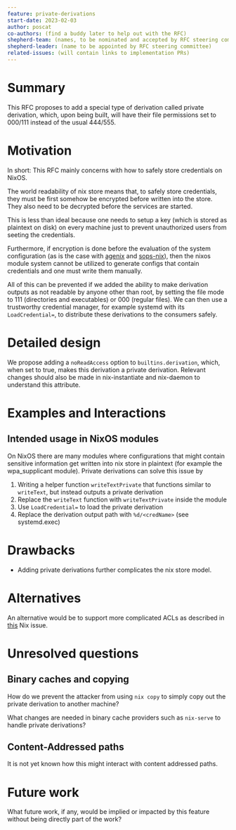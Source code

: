 ```yaml
---
feature: private-derivations
start-date: 2023-02-03
author: poscat
co-authors: (find a buddy later to help out with the RFC)
shepherd-team: (names, to be nominated and accepted by RFC steering committee)
shepherd-leader: (name to be appointed by RFC steering committee)
related-issues: (will contain links to implementation PRs)
---
```


# Summary
[summary]: #summary

This RFC proposes to add a special type of derivation called private derivation, which, upon being built, will have their file permissions set to 000/111 instead of the usual 444/555.

# Motivation
[motivation]: #motivation

In short: This RFC mainly concerns with how to safely store credentials on NixOS.

The world readability of nix store means that, to safely store credentials, they must be first somehow be encrypted before written into the store. They also need to be decrypted before the services are started.

This is less than ideal because one needs to setup a key (which is stored as plaintext on disk) on every machine just to prevent unauthorized users from seeting the credentials.

Furthermore, if encryption is done before the evaluation of the system configuration (as is the case with [agenix](https://github.com/ryantm/agenix) and [sops-nix](https://github.com/Mic92/sops-nix)), then the nixos module system cannot be utilized to generate configs that contain credentials and one must write them manually.

All of this can be prevented if we added the ability to make derivation outputs as not readable by anyone other than root, by setting the file mode to 111 (directories and executables) or 000 (regular files). We can then use a trustworthy credential manager, for example systemd with its `LoadCredential=`, to distribute these derivations to the consumers safely.

# Detailed design
[design]: #detailed-design

We propose adding a `noReadAccess` option to `builtins.derivation`, which, when set to true, makes this derivation a private derivation. Relevant changes should also be made in nix-instantiate and nix-daemon to understand this attribute.

# Examples and Interactions
[examples-and-interactions]: #examples-and-interactions

## Intended usage in NixOS modules
On NixOS there are many modules where configurations that might contain sensitive
information get written into nix store in plaintext (for example the wpa_supplicant module). Private derivations can solve this issue by

1. Writing a helper function `writeTextPrivate` that functions similar to
`writeText`, but instead outputs a private derivation
2. Replace the `writeText` function with `writeTextPrivate` inside the module
3. Use `LoadCredential=` to load the private derivation
4. Replace the derivation output path with `%d/<credName>` (see systemd.exec)

# Drawbacks
[drawbacks]: #drawbacks

- Adding private derivations further complicates the nix store model.

# Alternatives
[alternatives]: #alternatives

An alternative would be to support more complicated ACLs as described in [this](https://github.com/NixOS/nix/issues/8) Nix issue.

# Unresolved questions
[unresolved]: #unresolved-questions

## Binary caches and copying
How do we prevent the attacker from using `nix copy` to simply copy out the
private derivation to another machine?

What changes are needed in binary cache providers such as `nix-serve` to handle
private derivations?

## Content-Addressed paths
It is not yet known how this might interact with content addressed paths.

# Future work
[future]: #future-work

What future work, if any, would be implied or impacted by this feature
without being directly part of the work?
